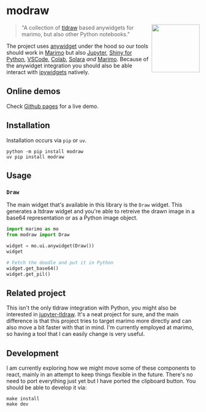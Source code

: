 # modraw 

<img src="imgs/icon.png" width=125 height=125 align="right" style="z-index: 9999;">

> "A collection of [tldraw](https://www.tldraw.com/) based anywidgets for marimo, but also other Python notebooks."

The project uses [anywidget](https://anywidget.dev/) under the hood so our tools should work in [Marimo](https://marimo.io/) but also [Jupyter](https://jupyter.org/), [Shiny for Python](https://shiny.posit.co/py/docs/jupyter-widgets.html), [VSCode](https://code.visualstudio.com/docs/datascience/jupyter-notebooks), [Colab](https://colab.google/), [Solara](https://solara.dev/) *and* [Marimo](https://marimo.io/). Because of the anywidget integration you should also be able interact with [ipywidgets](https://ipywidgets.readthedocs.io/en/stable/) natively. 

## Online demos 

Check [Github pages](https://koaning.github.io/modraw/) for a live demo. 

## Installation 

Installation occurs via `pip` or `uv`. 

```
python -m pip install modraw
uv pip install modraw
```

## Usage

### `Draw`

The main widget that's available in this library is the `Draw` widget. This generates a ltdraw widget and you're able to retreive the drawn image in a base64 representation or as a Python image object. 

```python
import marimo as mo
from modraw import Draw

widget = mo.ui.anywidget(Draw())
widget
```

```python
# Fetch the doodle and put it in Python
widget.get_base64()
widget.get_pil()
```

## Related project

This isn't the only tldraw integration with Python, you might also be interested in [jupyter-tldraw](https://github.com/kolibril13/jupyter-tldraw). It's a neat project for sure, and the main difference is that this project tries to target marimo more directly and can also move a bit faster with that in mind. I'm currently employed at marimo, so having a tool that I can easily change is very useful.

## Development

I am currently exploring how we might move some of these components to react, mainly in an attempt to keep things flexible in the future. There's no need to port everything just yet but I have ported the clipboard button. You should be able to develop it via: 

```
make install
make dev
```
